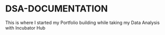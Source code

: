# DSA-DOCUMENTATION
This is where I started my Portfolio building while taking my Data Analysis with Incubator Hub

